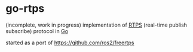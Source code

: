 
# go-rtps

(incomplete, work in progress) implementation of [RTPS](http://www.omg.org/spec/DDSI-RTPS/) (real-time publish subscribe) protocol in [Go](https://golang.org)

started as a port of https://github.com/ros2/freertps
